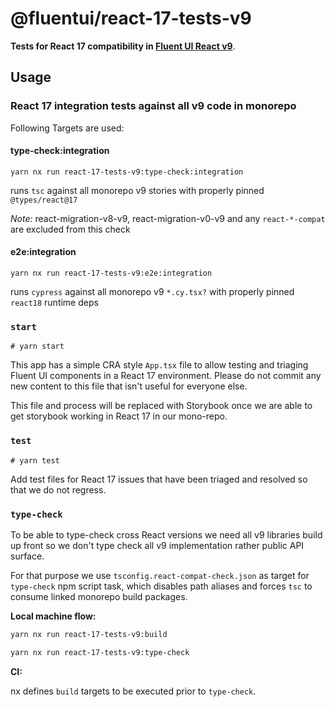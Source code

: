 # @fluentui/react-17-tests-v9

**Tests for React 17 compatibility in [Fluent UI React v9](https://react.fluentui.dev)**.

## Usage

### React 17 integration tests against all v9 code in monorepo

Following Targets are used:

#### type-check:integration

`yarn nx run react-17-tests-v9:type-check:integration`

runs `tsc` against all monorepo v9 stories with properly pinned `@types/react@17`

_Note:_ react-migration-v8-v9, react-migration-v0-v9 and any `react-*-compat` are excluded from this check

#### e2e:integration

`yarn nx run react-17-tests-v9:e2e:integration`

runs `cypress` against all monorepo v9 `*.cy.tsx?` with properly pinned `react18` runtime deps

### `start`

```shell
# yarn start
```

This app has a simple CRA style `App.tsx` file to allow testing and triaging Fluent UI components in a React 17 environment. Please do not commit any new content to this file that isn't useful for everyone else.

This file and process will be replaced with Storybook once we are able to get storybook working in React 17 in our mono-repo.

### `test`

```shell
# yarn test
```

Add test files for React 17 issues that have been triaged and resolved so that we do not regress.

### `type-check`

To be able to type-check cross React versions we need all v9 libraries build up front so we don't type check all v9 implementation rather public API surface.

For that purpose we use `tsconfig.react-compat-check.json` as target for `type-check` npm script task, which disables path aliases and forces `tsc` to consume linked monorepo build packages.

**Local machine flow:**

```sh
yarn nx run react-17-tests-v9:build

yarn nx run react-17-tests-v9:type-check
```

**CI:**

nx defines `build` targets to be executed prior to `type-check`.

